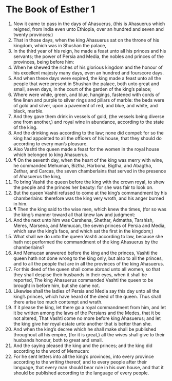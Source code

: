 ﻿# The Book of Esther 1
1. Now it came to pass in the days of Ahasuerus, (this is Ahasuerus which reigned, from India even unto Ethiopia, over an hundred and seven and twenty provinces:) 
2. That in those days, when the king Ahasuerus sat on the throne of his kingdom, which was in Shushan the palace, 
3. In the third year of his reign, he made a feast unto all his princes and his servants; the power of Persia and Media, the nobles and princes of the provinces, being before him: 
4. When he shewed the riches of his glorious kingdom and the honour of his excellent majesty many days, even an hundred and fourscore days. 
5. And when these days were expired, the king made a feast unto all the people that were present in Shushan the palace, both unto great and small, seven days, in the court of the garden of the king’s palace; 
6. Where were white, green, and blue, hangings, fastened with cords of fine linen and purple to silver rings and pillars of marble: the beds were of gold and silver, upon a pavement of red, and blue, and white, and black, marble. 
7. And they gave them drink in vessels of gold, (the vessels being diverse one from another,) and royal wine in abundance, according to the state of the king. 
8. And the drinking was according to the law; none did compel: for so the king had appointed to all the officers of his house, that they should do according to every man’s pleasure. 
9. Also Vashti the queen made a feast for the women in the royal house which belonged to king Ahasuerus. 
10. ¶ On the seventh day, when the heart of the king was merry with wine, he commanded Mehuman, Biztha, Harbona, Bigtha, and Abagtha, Zethar, and Carcas, the seven chamberlains that served in the presence of Ahasuerus the king, 
11. To bring Vashti the queen before the king with the crown royal, to shew the people and the princes her beauty: for she was fair to look on. 
12. But the queen Vashti refused to come at the king’s commandment by his chamberlains: therefore was the king very wroth, and his anger burned in him. 
13. ¶ Then the king said to the wise men, which knew the times, (for so was the king’s manner toward all that knew law and judgment: 
14. And the next unto him was Carshena, Shethar, Admatha, Tarshish, Meres, Marsena, and Memucan, the seven princes of Persia and Media, which saw the king’s face, and which sat the first in the kingdom;) 
15. What shall we do unto the queen Vashti according to law, because she hath not performed the commandment of the king Ahasuerus by the chamberlains? 
16. And Memucan answered before the king and the princes, Vashti the queen hath not done wrong to the king only, but also to all the princes, and to all the people that are in all the provinces of the king Ahasuerus. 
17. For this deed of the queen shall come abroad unto all women, so that they shall despise their husbands in their eyes, when it shall be reported, The king Ahasuerus commanded Vashti the queen to be brought in before him, but she came not. 
18. Likewise shall the ladies of Persia and Media say this day unto all the king’s princes, which have heard of the deed of the queen. Thus shall there arise too much contempt and wrath. 
19. If it please the king, let there go a royal commandment from him, and let it be written among the laws of the Persians and the Medes, that it be not altered, That Vashti come no more before king Ahasuerus; and let the king give her royal estate unto another that is better than she. 
20. And when the king’s decree which he shall make shall be published throughout all his empire, (for it is great,) all the wives shall give to their husbands honour, both to great and small. 
21. And the saying pleased the king and the princes; and the king did according to the word of Memucan: 
22. For he sent letters into all the king’s provinces, into every province according to the writing thereof, and to every people after their language, that every man should bear rule in his own house, and that it should be published according to the language of every people. 
